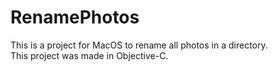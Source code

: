 # RenamePhotos
This is a project for MacOS to rename all photos in a directory. <br>
This project was made in Objective-C.
